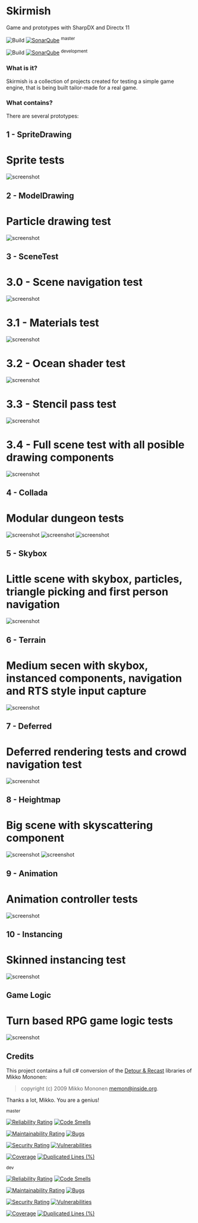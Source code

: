 # Skirmish
Game and prototypes with SharpDX and Directx 11

![Build](https://github.com/Selinux24/Skirmish/actions/workflows/master.yml/badge.svg)
[![SonarQube](https://sonarcloud.io/api/project_badges/measure?project=Selinux24_Skirmish_master&metric=alert_status)](https://sonarcloud.io/dashboard?id=Selinux24_Skirmish_master) 
<sup>master</sup>

![Build](https://github.com/Selinux24/Skirmish/actions/workflows/dev.yml/badge.svg)
[![SonarQube](https://sonarcloud.io/api/project_badges/measure?project=Selinux24_Skirmish_dev&metric=alert_status)](https://sonarcloud.io/dashboard?id=Selinux24_Skirmish_dev) 
<sup>development</sup>

### What is it?

Skirmish is a collection of projects created for testing a simple game engine, that is being built tailor-made for a real game.

### What contains?

There are several prototypes:

 ## 1 - SpriteDrawing
 
 # Sprite tests
 ![screenshot](/Docs/Images/1.png?raw=true)
 
 ## 2 - ModelDrawing
 
 # Particle drawing test
 ![screenshot](/Docs/Images/2.png?raw=true)
 
 ## 3 - SceneTest
 
 # 3.0 - Scene navigation test
 
 ![screenshot](/Docs/Images/3.0.png?raw=true)
 
 # 3.1 - Materials test
 
 ![screenshot](/Docs/Images/3.1.png?raw=true)
 
 # 3.2 - Ocean shader test
 
 ![screenshot](/Docs/Images/3.2.png?raw=true)
 
 # 3.3 - Stencil pass test
 
 ![screenshot](/Docs/Images/3.3.png?raw=true)
 
 # 3.4 - Full scene test with all posible drawing components
 
 ![screenshot](/Docs/Images/3.4.png?raw=true)
 
 ## 4 - Collada
 
 # Modular dungeon tests
  
 ![screenshot](/Docs/Images/4.0.png?raw=true)
 ![screenshot](/Docs/Images/4.1.png?raw=true)
 ![screenshot](/Docs/Images/4.2.png?raw=true)
 
 ## 5 - Skybox
 
 # Little scene with skybox, particles, triangle picking and first person navigation
 
 ![screenshot](/Docs/Images/5.png?raw=true)
 
 ## 6 - Terrain
 
 # Medium secen with skybox, instanced components, navigation and RTS style input capture
 
 ![screenshot](/Docs/Images/6.png?raw=true)
 
 ## 7 - Deferred
 
 # Deferred rendering tests and crowd navigation test
 
 ![screenshot](/Docs/Images/7.png?raw=true)
 
 ## 8 - Heightmap
 
 # Big scene with skyscattering component
 
 ![screenshot](/Docs/Images/8.0.png?raw=true)
 ![screenshot](/Docs/Images/8.1.png?raw=true)
 
 ## 9 - Animation
 
 # Animation controller tests
 
 ![screenshot](/Docs/Images/9.png?raw=true)
 
 ## 10 - Instancing
 
 # Skinned instancing test
 
 ![screenshot](/Docs/Images/10.png?raw=true)
 
 ## Game Logic
 
 # Turn based RPG game logic tests
 
 ![screenshot](/Docs/Images/Z.png?raw=true)
 
 ## Credits

 This project contains a full c# conversion of the [Detour & Recast](https://github.com/recastnavigation/recastnavigation) libraries of Mikko Mononen:
 
 > copyright (c) 2009 Mikko Mononen memon@inside.org.
 
 Thanks a lot, Mikko. You are a genius!

<sup>master</sup>

[![Reliability Rating](https://sonarcloud.io/api/project_badges/measure?project=Selinux24_Skirmish_master&metric=reliability_rating)](https://sonarcloud.io/summary/new_code?id=Selinux24_Skirmish_dev)
[![Code Smells](https://sonarcloud.io/api/project_badges/measure?project=Selinux24_Skirmish_master&metric=code_smells)](https://sonarcloud.io/summary/new_code?id=Selinux24_Skirmish_dev)

[![Maintainability Rating](https://sonarcloud.io/api/project_badges/measure?project=Selinux24_Skirmish_master&metric=sqale_rating)](https://sonarcloud.io/summary/new_code?id=Selinux24_Skirmish_dev)
[![Bugs](https://sonarcloud.io/api/project_badges/measure?project=Selinux24_Skirmish_master&metric=bugs)](https://sonarcloud.io/summary/new_code?id=Selinux24_Skirmish_dev)

[![Security Rating](https://sonarcloud.io/api/project_badges/measure?project=Selinux24_Skirmish_master&metric=security_rating)](https://sonarcloud.io/summary/new_code?id=Selinux24_Skirmish_dev)
[![Vulnerabilities](https://sonarcloud.io/api/project_badges/measure?project=Selinux24_Skirmish_master&metric=vulnerabilities)](https://sonarcloud.io/summary/new_code?id=Selinux24_Skirmish_dev)

[![Coverage](https://sonarcloud.io/api/project_badges/measure?project=Selinux24_Skirmish_master&metric=coverage)](https://sonarcloud.io/summary/new_code?id=Selinux24_Skirmish_dev)
[![Duplicated Lines (%)](https://sonarcloud.io/api/project_badges/measure?project=Selinux24_Skirmish_master&metric=duplicated_lines_density)](https://sonarcloud.io/summary/new_code?id=Selinux24_Skirmish_dev)

<sup>dev</sup>

[![Reliability Rating](https://sonarcloud.io/api/project_badges/measure?project=Selinux24_Skirmish_dev&metric=reliability_rating)](https://sonarcloud.io/summary/new_code?id=Selinux24_Skirmish_dev)
[![Code Smells](https://sonarcloud.io/api/project_badges/measure?project=Selinux24_Skirmish_dev&metric=code_smells)](https://sonarcloud.io/summary/new_code?id=Selinux24_Skirmish_dev)

[![Maintainability Rating](https://sonarcloud.io/api/project_badges/measure?project=Selinux24_Skirmish_dev&metric=sqale_rating)](https://sonarcloud.io/summary/new_code?id=Selinux24_Skirmish_dev)
[![Bugs](https://sonarcloud.io/api/project_badges/measure?project=Selinux24_Skirmish_dev&metric=bugs)](https://sonarcloud.io/summary/new_code?id=Selinux24_Skirmish_dev)

[![Security Rating](https://sonarcloud.io/api/project_badges/measure?project=Selinux24_Skirmish_dev&metric=security_rating)](https://sonarcloud.io/summary/new_code?id=Selinux24_Skirmish_dev)
[![Vulnerabilities](https://sonarcloud.io/api/project_badges/measure?project=Selinux24_Skirmish_dev&metric=vulnerabilities)](https://sonarcloud.io/summary/new_code?id=Selinux24_Skirmish_dev)

[![Coverage](https://sonarcloud.io/api/project_badges/measure?project=Selinux24_Skirmish_dev&metric=coverage)](https://sonarcloud.io/summary/new_code?id=Selinux24_Skirmish_dev)
[![Duplicated Lines (%)](https://sonarcloud.io/api/project_badges/measure?project=Selinux24_Skirmish_dev&metric=duplicated_lines_density)](https://sonarcloud.io/summary/new_code?id=Selinux24_Skirmish_dev)
